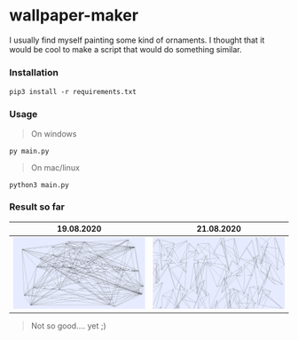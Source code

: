 # wallpaper-maker

I usually find myself painting some kind of ornaments. I thought that it would be cool to make a script that would do something similar.

### Installation
```
pip3 install -r requirements.txt
```
### Usage
> On windows
```
py main.py
```
> On mac/linux
```
python3 main.py
```
### Result so far

| 19.08.2020 | 21.08.2020 | 
|------------|------------
|  <img width="250px" higth="200px" src="https://github.com/spnya/wallpaper-maker/blob/main/images/img1.png"> | <img width="250px" higth="200px"  src="https://github.com/spnya/wallpaper-maker/blob/main/images/img2.png"> |

> Not so good.... yet ;)

